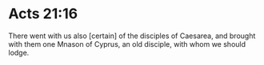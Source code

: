 # Acts 21:16

There went with us also [certain] of the disciples of Caesarea, and brought with them one Mnason of Cyprus, an old disciple, with whom we should lodge.